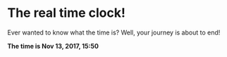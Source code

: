 # The real time clock!

Ever wanted to know what the time is? Well, your journey is about to end!

**The time is Nov 13, 2017, 15:50**